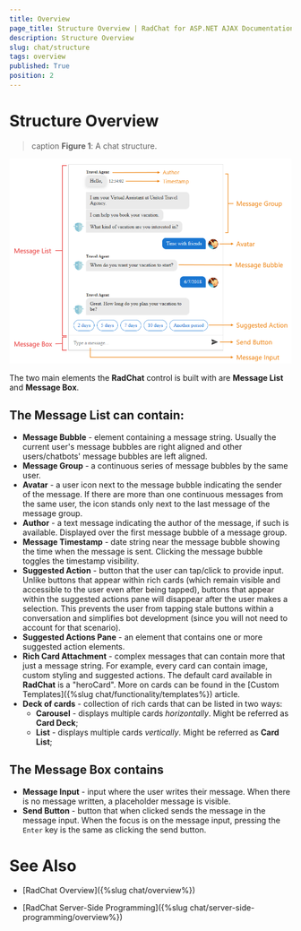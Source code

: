 ```yaml
---
title: Overview
page_title: Structure Overview | RadChat for ASP.NET AJAX Documentation
description: Structure Overview
slug: chat/structure
tags: overview
published: True
position: 2
---
```


# Structure Overview

>caption **Figure 1**: A chat structure.

![chat-structure](images/chat-structure.png)

The two main elements the **RadChat** control is built with are **Message List** and **Message Box**.

## The Message List can contain: 

* **Message Bubble** - element containing a message string. Usually the current user's message bubbles are right aligned and other users/chatbots' message bubbles are left aligned.
* **Message Group** - a continuous series of message bubbles by the same user. 
* **Avatar** - a user icon next to the message bubble indicating the sender of the message. If there are more than one continuous messages from the same user, the icon stands only next to the last message of the message group.
* **Author** - a text message indicating the author of the message, if such is available. Displayed over the first message bubble of a message group.
* **Message Timestamp** - date string near the message bubble showing the time when the message is sent. Clicking the message bubble toggles the timestamp visibility.
* **Suggested Action** - button that the user can tap/click to provide input. Unlike buttons that appear within rich cards (which remain visible and accessible to the user even after being tapped), buttons that appear within the suggested actions pane will disappear after the user makes a selection. This prevents the user from tapping stale buttons within a conversation and simplifies bot development (since you will not need to account for that scenario).
* **Suggested Actions Pane** - an element that contains one or more suggested action elements.
* **Rich Card Attachment** - complex messages that can contain more that just a message string. For example, every card can contain image, custom styling and suggested actions. The default card available in **RadChat** is a "heroCard". More on cards can be found in the [Custom Templates]({%slug chat/functionality/templates%}) article.  
* **Deck of cards** - collection of rich cards that can be listed in two ways: 
    * **Carousel** - displays multiple cards *horizontally*. Might be referred as **Card Deck**;
    * **List** - displays multiple cards *vertically*. Might be referred as **Card List**; 


## The Message Box contains

* **Message Input** - input where the user writes their message. When there is no message written, a placeholder message is visible.
* **Send Button** - button that when clicked sends the message in the message input. When the focus is on the message input, pressing the `Enter` key is the same as clicking the send button.

# See Also

 * [RadChat Overview]({%slug chat/overview%})

 * [RadChat Server-Side Programming]({%slug chat/server-side-programming/overview%})
 
